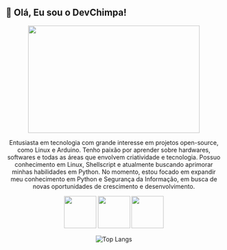 <h2>🐒 Olá, Eu sou o DevChimpa!</h2>

<div align="center">
 <img width='400' height='250' src="https://i.pinimg.com/originals/52/ce/57/52ce57e7e3cbb5a31cc7792180d734d9.gif"/> 




Entusiasta em tecnologia com grande interesse em projetos open-source, como Linux e Arduino. 
Tenho paixão por aprender sobre hardwares, softwares e todas as áreas que envolvem criatividade e tecnologia. 
Possuo conhecimento em Linux, Shellscript e atualmente buscando aprimorar minhas habilidades em Python. 
No momento, estou focado em expandir meu conhecimento em Python e Segurança da Informação, em busca de novas oportunidades de crescimento e desenvolvimento.
</div>
<div align="center">

  
<img width='75' height='75' src="https://cdn-icons-png.flaticon.com/512/6124/6124995.png"/>   <img width='75' height='75' src="https://cdn-icons-png.flaticon.com/512/5797/5797394.png"/>   <img width='75' height='75' src="https://cdn-icons-png.flaticon.com/512/5968/5968350.png"/> 
 
 ![Top Langs](https://github-readme-stats.vercel.app/api/top-langs/?username=devchimpa&langs_count=8&theme=chartreuse-dark)



</div>


